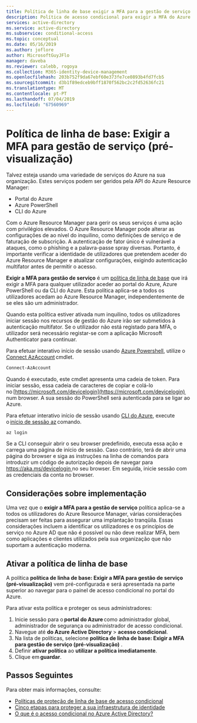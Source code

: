 ```yaml
---
title: Política de linha de base exigir a MFA para a gestão de serviço (pré-visualização) - Azure Active Directory
description: Política de acesso condicional para exigir a MFA do Azure Resource Manager
services: active-directory
ms.service: active-directory
ms.subservice: conditional-access
ms.topic: conceptual
ms.date: 05/16/2019
ms.author: joflore
author: MicrosoftGuyJFlo
manager: daveba
ms.reviewer: calebb, rogoya
ms.collection: M365-identity-device-management
ms.openlocfilehash: 203b752f9da67ebf60e373fe7ce0893b4fd7fcb5
ms.sourcegitcommit: d3b1f89edceb9bff1870f562bc2c2fd52636fc21
ms.translationtype: MT
ms.contentlocale: pt-PT
ms.lasthandoff: 07/04/2019
ms.locfileid: "67560969"
---
```

# <a name="baseline-policy-require-mfa-for-service-management-preview"></a>Política de linha de base: Exigir a MFA para gestão de serviço (pré-visualização)

Talvez esteja usando uma variedade de serviços do Azure na sua organização. Estes serviços podem ser geridos pela API do Azure Resource Manager:

* Portal do Azure
* Azure PowerShell
* CLI do Azure

Com o Azure Resource Manager para gerir os seus serviços é uma ação com privilégios elevados. O Azure Resource Manager pode alterar as configurações de ao nível do inquilino, como definições de serviço e de faturação de subscrição. A autenticação de fator único é vulnerável a ataques, como o phishing e a palavra-passe spray diversas. Portanto, é importante verificar a identidade de utilizadores que pretendem aceder do Azure Resource Manager e atualizar configurações, exigindo autenticação multifator antes de permitir o acesso.

**Exigir a MFA para gestão de serviço** é um [política de linha de base](concept-baseline-protection.md) que irá exigir a MFA para qualquer utilizador aceder ao portal do Azure, Azure PowerShell ou da CLI do Azure. Esta política aplica-se a todos os utilizadores acedam ao Azure Resource Manager, independentemente de se eles são um administrador.

Quando esta política estiver ativada num inquilino, todos os utilizadores iniciar sessão nos recursos de gestão do Azure irão ser submetidos à autenticação multifator. Se o utilizador não está registado para MFA, o utilizador será necessário registar-se com a aplicação Microsoft Authenticator para continuar.

Para efetuar interativo início de sessão usando [Azure Powershell](https://docs.microsoft.com/powershell/azure/authenticate-azureps), utilize o [Connect AzAccount](https://docs.microsoft.com/powershell/module/az.accounts/connect-azaccount) cmdlet.

```PowerShell
Connect-AzAccount
```

Quando é executado, este cmdlet apresenta uma cadeia de token. Para iniciar sessão, essa cadeia de caracteres de copiar e colá-lo no [https://microsoft.com/devicelogin](https://microsoft.com/devicelogin)  num browser. A sua sessão do PowerShell será autenticada para se ligar ao Azure.

Para efetuar interativo início de sessão usando [CLI do Azure](https://docs.microsoft.com/cli/azure/authenticate-azure-cli?view=azure-cli-latest), execute o [início de sessão az](https://docs.microsoft.com/cli/azure/reference-index?view=azure-cli-latest#az-login) comando.

```azurecli
az login
```

Se a CLI conseguir abrir o seu browser predefinido, executa essa ação e carrega uma página de início de sessão. Caso contrário, terá de abrir uma página do browser e siga as instruções na linha de comandos para introduzir um código de autorização depois de navegar para [ https://aka.ms/devicelogin ](https://aka.ms/devicelogin) no seu browser. Em seguida, inicie sessão com as credenciais da conta no browser.

## <a name="deployment-considerations"></a>Considerações sobre implementação

Uma vez que o **exigir a MFA para a gestão de serviço** política aplica-se a todos os utilizadores do Azure Resource Manager, várias considerações precisam ser feitas para assegurar uma implantação tranqüila. Essas considerações incluem a identificar os utilizadores e os princípios de serviço no Azure AD que não é possível ou não deve realizar MFA, bem como aplicações e clientes utilizados pela sua organização que não suportam a autenticação moderna.

## <a name="enable-the-baseline-policy"></a>Ativar a política de linha de base

A política **política de linha de base: Exigir a MFA para gestão de serviço (pré-visualização)** vem pré-configurada e será apresentada na parte superior ao navegar para o painel de acesso condicional no portal do Azure.

Para ativar esta política e proteger os seus administradores:

1. Inicie sessão para o **portal do Azure** como administrador global, administrador de segurança ou administrador de acesso condicional.
1. Navegue até **do Azure Active Directory** > **acesso condicional**.
1. Na lista de políticas, selecione **política de linha de base: Exigir a MFA para gestão de serviço (pré-visualização)** .
1. Definir **ativar política** ao **utilizar a política imediatamente**.
1. Clique em **guardar**.

## <a name="next-steps"></a>Passos Seguintes

Para obter mais informações, consulte:

* [Políticas de proteção de linha de base de acesso condicional](concept-baseline-protection.md)
* [Cinco etapas para proteger a sua infraestrutura de identidade](../../security/azure-ad-secure-steps.md)
* [O que é o acesso condicional no Azure Active Directory?](overview.md)